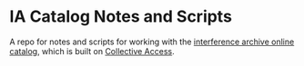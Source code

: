 IA Catalog Notes and Scripts
============================

A repo for notes and scripts for working with the [interference archive online catalog](https://catalog.interferencearchive.org), which is built on [Collective Access](https://github.com/collectiveaccess).
